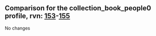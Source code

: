 ## Comparison for the collection_book_people0 profile, rvn: [153](https://github.com/PRO100KatYT/FortniteProfileRevisions/tree/main/profiles/collection_book_people0/153%20collection_book_people0.json)-[155](https://github.com/PRO100KatYT/FortniteProfileRevisions/tree/main/profiles/collection_book_people0/155%20collection_book_people0.json)

No changes
